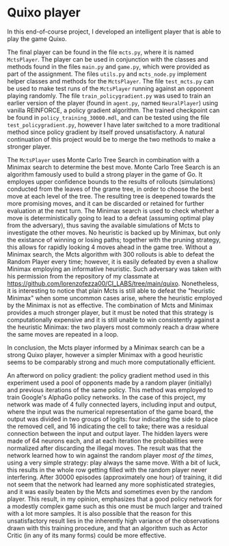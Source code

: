 # Quixo player

In this end-of-course project, I developed an intelligent player that is able to play the game Quixo.

The final player can be found in the file `mcts.py`, where it is named `MctsPlayer`.
The player can be used in conjunction with the classes and methods found in the files `main.py` and `game.py`, which were provided as part of the assignment.
The files `utils.py` and `mcts_node.py` implement helper classes and methods for the `MctsPlayer`.
The file `test_mcts.py` can be used to make test runs of the `MctsPlayer` running against an opponent playing randomly.
The file `train_policygradient.py` was used to train an earlier version of the player (found in `agent.py`, named `NeuralPlayer`) using vanilla REINFORCE, a policy gradient algorithm.
The trained checkpoint can be found in `policy_training_30000.mdl`, and can be tested using the file `test_policygradient.py`, however I have later switched to a more traditional method since policy gradient by itself proved unsatisfactory.
A natural continuation of this project would be to merge the two methods to make a stronger player.

The `MctsPlayer` uses Monte Carlo Tree Search in combination with a Minimax search to determine the best move.
Monte Carlo Tree Search is an algorithm famously used to build a strong player in the game of Go.
It employes upper confidence bounds to the results of rollouts (simulations) conducted from the leaves of the grame tree, in order to choose the best move at each level of the tree.
The resulting tree is deepened towards the more promising moves, and it can be discarded or retained for further evaluation at the next turn.
The Minimax search is used to check whether a move is deterministically going to lead to a defeat (assuming optimal play from the adversary), thus saving the available simulations of Mcts to investigate the other moves.
No heuristic is backed up by Minimax, but only the existance of winning or losing paths; together with the pruning strategy, this allows for rapidly looking 4 moves ahead in the game tree.
Without a Minimax search, the Mcts algorithm with 300 rollouts is able to defeat the Random Player every time;
however, it is easily defeated by even a shallow Minimax employing an informative heuristic.
Such adversary was taken with his permission from the repository of my classmate at https://github.com/lorenzofezza00/CI_LABS/tree/main/quixo.
Nonetheless, it is interesting to notice that plain Mcts is still able to defeat the "heuristic Minimax" when some uncommon cases arise, where the heuristic employed by the Minimax is not as effective.
The combination of Mcts and Minimax provides a much stronger player, but it must be noted that this strategy is computationally expensive and it is still unable to win consistently against a the heuristic Minimax: the two players most commonly reach a draw where the same moves are repeated in a loop.

In conclusion, the Mcts player informed by a Minimax search can be a strong Quixo player, however a simpler Minimax with a good heuristic seems to be comparably strong and much more computationally efficient.

An afterword on policy gradient: the policy gradient method used in this experiment used a pool of opponents made by a random player (initially) and previous iterations of the same policy.
This method was employed to train Google's AlphaGo policy networks.
In the case of this project, my network was made of 4 fully connected layers, including input and output, where the input was the numerical representation of the game board, the output was divided in two groups of logits: four indicating the side to place the removed cell, and 16 indicating the cell to take;
there was a residual connection between the input and output layer.
The hidden layers were made of 64 neurons each, and at each iteration the probabilities were normalized after discarding the illegal moves.
The result was that the network learned how to win against the random player *most of the times*, using a very simple strategy:
play always the same move.
With a bit of luck, this results in the whole row getting filled with the random player never interfering.
After 30000 episodes (approximately one hour) of training, it did not seem that the network had learned any more sophisticated strategies, and it was easily beaten by the Mcts and sometimes even by the random player.
This result, in my opinion, emphasizes that a good policy network for a modestly complex game such as this one must be much larger and trained with a lot more samples.
It is also possible that the reason for this unsatisfactory result lies in the inherently high variance of the observations drawn with this training procedure, and that an algorithm such as Actor Critic (in any of its many forms) could be more effective.